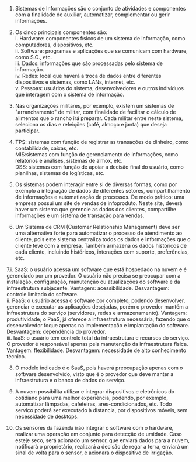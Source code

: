 1. Sistemas de Informações são o conjunto de atividades e componentes com a finalidade de auxiliar, automatizar, complementar ou gerir informações.  
   
2. Os cinco principais componentes são:  
i. Hardware: componentes físicos de um sistema de informação, como computadores, dispositivos, etc.  
ii. Software: programas e aplicações que se comunicam com hardware, como S.O., etc.  
iii. Dados: informações que são processadas pelo sistema de informação.  
iv. Redes: local que haverá a troca de dados entre diferentes dispositivos e sistemas, como LANs, internet, etc.  
v. Pessoas: usuários do sistema, desenvolvedores e outros indivíduos que interagem com o sistema de informação.  

3. Nas organizações militares, por exemplo, existem um sistemas de "arranchamento" de militar, com finalidade de facilitar o cálculo de alimentos que o rancho irá preparar. Cada militar entre neste sistema, seleciona os dias e refeições (café, almoço e janta) que deseja participar.  

4. TPS: sistemas com função de registrar as transações de dinheiro, como contabilidade, caixas, etc.   
MIS:sistemas com função de gerenciamento de informações, como relátorios e análises, sistemas de almox, etc.  
DSS: sistemas com função de apoiar a decisão final do usuário, como planilhas, sistemas de logísticas, etc.  

5. Os sistemas podem interagir entre si de diversas formas, como por exemplo a integração de dados de diferentes setores, compartilhamento de informações e automatização de processos. De modo prático: uma empresa possui um site de vendas de infoproduto. Neste site, deverá haver um sistema que gerencie as dados dos clientes, compartilhe informações e um sistema de transação para vendas.  

6. Um Sistema de CRM (Customer Relationship Management) deve ser uma alternativa forte para automatizar o processo de atendimento ao cliente, pois este sistema centraliza todos os dados e informações que o cliente teve com a empresa. Também armazena os dados históricos de cada cliente, incluindo históricos, interações com suporte, preferências, etc.  

7.i. SaaS: o usuário acessa um software que está hospedado na nuvem e é gerenciado por um provedor. O usuário não precisa se preocupar com a instalação, configuração, manutenção ou atualizações do software e da infraestrutura subjacente. Vantagem: acessibilidade. Desvantagem: controle limitado do software.  
ii. PaaS: o usuário acessa o software por completo, podendo desenvolver, gerenciar e executar as aplicações desejadas, porém o provedor mantém a infraestrutura do serviço (servidores, redes e armazenamento). Vantagem: produtividade; o PaaS, já oferece a infraestrutura necessária, fazendo que o desenvolvedor foque apenas na implementação e implantação do software. Desvantagem: dependência do provedor.  
iii. IaaS: o usuário tem controle total da infraestrutura e recursos do serviço. O provedor é responsável apenas pela manutenção da infraestrutura física. Vantagem: flexibilidade. Desvantagem: necessidade de alto conhecimento técnico.  

8. O modelo indicado é o SaaS, pois haverá preocupação apenas com o software desenvolvido, visto que é o provedor que deve manter a infraestrutura e o banco de dados do serviço.

9. A nuvem possibilita utilizar e integrar dispositivos e eletrônicos do cotidiano para uma melhor experiência, podendo, por exemplo, automatizar lâmpadas, cafeteiras, ares-condicionados, etc. Todo serviço poderá ser executado à distancia, por dispositivos móveis, sem necessidade de desktops.

10. Os sensores da fazenda irão integrar o software com o hardware, realizar uma operação em conjunto para detecção de umidade. Caso esteje seco, será acionado um sensor, que enviará dados para a nuvem, notificará o proprietário, realizará a decisão de regar a terra, enviará um sinal de volta para o sensor, e acionará o dispositivo de irrigação.
